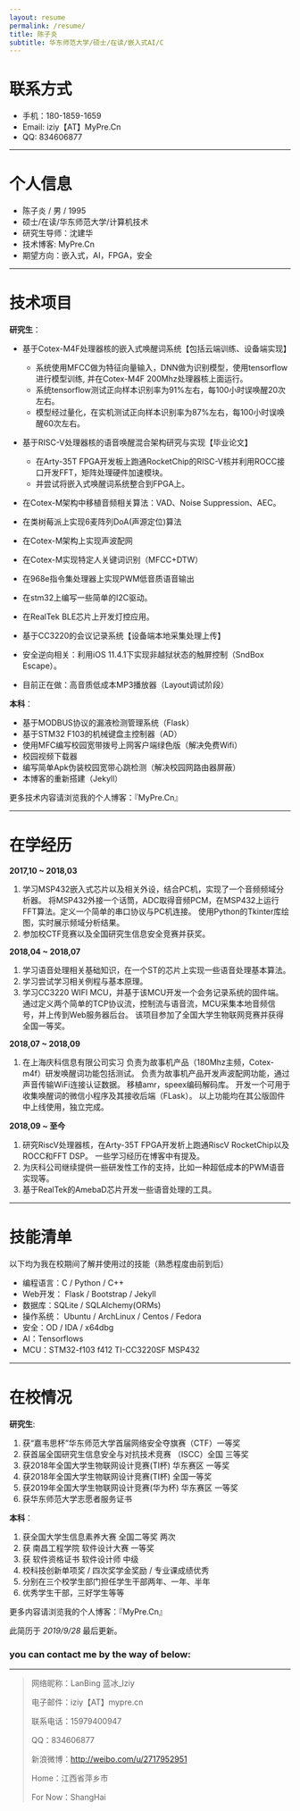 ```yaml
---
layout: resume
permalink: /resume/
title: 陈子炎
subtitle: 华东师范大学/硕士/在读/嵌入式AI/C
---
```


# 联系方式

- 手机：180-1859-1659
- Email: iziy【AT】MyPre.Cn
- QQ: 834606877

----


# 个人信息

- 陈子炎 / 男 / 1995
- 硕士/在读/华东师范大学/计算机技术
- 研究生导师：沈建华
- 技术博客: MyPre.Cn
- 期望方向：嵌入式，AI，FPGA，安全

----

# 技术项目

__研究生__：

- 基于Cotex-M4F处理器核的嵌入式唤醒词系统【包括云端训练、设备端实现】

  - 系统使用MFCC做为特征向量输入，DNN做为识别模型，使用tensorflow进行模型训练, 并在Cotex-M4F 200Mhz处理器核上面运行。
  - 系统tensorflow测试正向样本识别率为91%左右，每100小时误唤醒20次左右。
  - 模型经过量化，在实机测试正向样本识别率为87%左右，每100小时误唤醒60次左右。

- 基于RISC-V处理器核的语音唤醒混合架构研究与实现【毕业论文】

  - 在Arty-35T FPGA开发板上跑通RocketChip的RISC-V核并利用ROCC接口开发FFT，矩阵处理硬件加速模块。
  - 并尝试将嵌入式唤醒词系统整合到FPGA上。

- 在Cotex-M架构中移植音频相关算法：VAD、Noise Suppression、AEC。
- 在类树莓派上实现6麦阵列DoA(声源定位)算法
- 在Cotex-M架构上实现声波配网
- 在Cotex-M实现特定人关键词识别（MFCC+DTW）
- 在968e指令集处理器上实现PWM低音质语音输出
- 在stm32上编写一些简单的I2C驱动。
- 在RealTek BLE芯片上开发灯控应用。
- 基于CC3220的会议记录系统【设备端本地采集处理上传】

- 安全逆向相关：利用iOS 11.4.1下实现非越狱状态的触屏控制（SndBox Escape）。


- 目前正在做：高音质低成本MP3播放器（Layout调试阶段）

__本科__：

- 基于MODBUS协议的漏液检测管理系统（Flask）
- 基于STM32 F103的机械键盘主控制器（AD）
- 使用MFC编写校园宽带拨号上网客户端绿色版（解决免费Wifi）
- 校园视频下载器
- 编写简单Apk伪装校园宽带心跳检测（解决校园网路由器屏蔽）
- 本博客的重新搭建（Jekyll）

更多技术内容请浏览我的个人博客：『MyPre.Cn』

----


# 在学经历

__2017,10 ~ 2018,03__

1. 学习MSP432嵌入式芯片以及相关外设，结合PC机，实现了一个音频频域分析器。
   将MSP432外接一个话筒，ADC取得音频PCM，在MSP432上运行FFT算法。定义一个简单的串口协议与PC机连接。
   使用Python的Tkinter库绘图，实时展示频域分析结果。
2. 参加校CTF竞赛以及全国研究生信息安全竞赛并获奖。

__2018,04 ~ 2018,07__

1. 学习语音处理相关基础知识，在一个ST的芯片上实现一些语音处理基本算法。
2. 学习尝试学习相关例程与基本原理。
3. 学习CC3220 WIFI MCU，并基于该MCU开发一个会务记录系统的固件端。
   通过定义两个简单的TCP协议流，控制流与语音流，MCU采集本地音频信号，并上传到Web服务器后台。
   该项目参加了全国大学生物联网竞赛并获得全国一等奖。

__2018,07 ~ 2018,09__

1. 在上海庆科信息有限公司实习
   负责为故事机产品（180Mhz主频，Cotex-m4f）研发唤醒词功能包括测试。 负责为故事机产品开发声波配网功能，通过声音传输WiFi连接认证数据。 移植amr，speex编码解码库。
   开发一个可用于收集唤醒词的微信小程序及其接收后端（FLask）。
   以上功能均在其公版固件中上线使用，独立完成。 

__2018,09 ~ 至今__

1. 研究RiscV处理器核，在Arty-35T FPGA开发析上跑通RiscV RocketChip以及ROCC和FFT DSP。
   一些学习经历在博客中有提及。
2. 为庆科公司继续提供一些研发性工作的支持，比如一种超低成本的PWM语音实现等。
3. 基于RealTek的AmebaD芯片开发一些语音处理的工具。


----

# 技能清单

以下均为我在校期间了解并使用过的技能（熟悉程度由前到后）

- 编程语言：C / Python / C++
- Web开发： Flask / Bootstrap / Jekyll
- 数据库：SQLite / SQLAlchemy(ORMs)
- 操作系统： Ubuntu / ArchLinux / Centos / Fedora 
- 安全：OD / IDA / x64dbg
- AI：Tensorflows
- MCU：STM32-f103 f412 TI-CC3220SF MSP432

----

# 在校情况

__研究生__:
1. 获“嘉韦思杯”华东师范大学首届网络安全夺旗赛（CTF）一等奖
2. 获首届全国研究生信息安全与对抗技术竞赛 （ISCC）全国 三等奖
3. 获2018年全国大学生物联网设计竞赛(TI杯)  华东赛区 一等奖
4. 获2018年全国大学生物联网设计竞赛(TI杯)  全国一等奖
5. 获2019年全国大学生物联网设计竞赛(华为杯)  华东赛区 一等奖
6. 获华东师范大学志愿者服务证书


__本科__：

1. 获全国大学生信息素养大赛  全国二等奖  两次
2. 获 南昌工程学院 软件设计大赛 一等奖 
3. 获 软件资格证书 软件设计师 中级
4. 校科技创新单项奖 / 四次奖学金奖励 / 专业课成绩优秀
5. 分别在三个校学生部门担任学生干部两年、一年、半年
6. 优秀学生干部，三好学生等等 

更多内容请浏览我的个人博客：『MyPre.Cn』

此简历于 _2019/9/28_ 最后更新。




### you can contact me by the way of below:
<hr>

>
> 网络昵称：LanBing 蓝冰_Iziy 
>
> 电子邮件：iziy【AT】mypre.cn
>
> 联系电话：15979400947
>
> QQ：834606877 
>
> 新浪微博：http://weibo.com/u/2717952951
>
> Home：江西省萍乡市
>
> For Now：ShangHai
